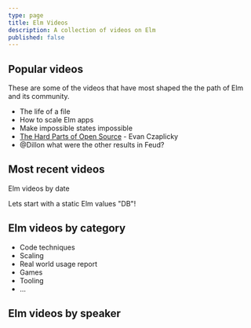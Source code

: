 ```yaml
---
type: page
title: Elm Videos
description: A collection of videos on Elm
published: false
---
```



## Popular videos

These are some of the videos that have most shaped the the path of Elm and its community.

- The life of a file
- How to scale Elm apps
- Make impossible states impossible
- [The Hard Parts of Open Source](https://www.youtube.com/watch?v=o_4EX4dPppA) - Evan Czaplicky
- @Dillon what were the other results in Feud?


## Most recent videos

Elm videos by date

Lets start with a static Elm values "DB"!


## Elm videos by category

- Code techniques
- Scaling
- Real world usage report
- Games
- Tooling
- ...

## Elm videos by speaker
